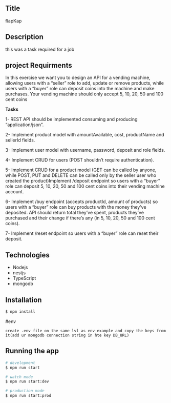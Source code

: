 ## Title
flapKap


## Description

  this was a task required for a job 

## project Requirments
In this exercise we want you to design an API for a vending machine, allowing users
with a “seller” role to add, update or remove products, while users with a “buyer” role
can deposit coins into the machine and make purchases. Your vending machine
should only accept 5, 10, 20, 50 and 100 cent coins

**Tasks**

1- REST API should be implemented consuming and producing
“application/json”.

2- Implement product model with amountAvailable, cost, productName and
sellerId fields.

3- Implement user model with username, password, deposit and role fields.

4- Implement CRUD for users (POST shouldn’t require authentication).

5- Implement CRUD for a product model (GET can be called by anyone, while
POST, PUT and DELETE can be called only by the seller user who created the
product)Implement /deposit endpoint so users with a “buyer” role can deposit 5, 10,
20, 50 and 100 cent coins into their vending machine account.

6- Implement /buy endpoint (accepts productId, amount of products) so users
with a “buyer” role can buy products with the money they’ve deposited. API
should return total they’ve spent, products they’ve purchased and their
change if there’s any (in 5, 10, 20, 50 and 100 cent coins).

7- Implement /reset endpoint so users with a “buyer” role can reset their
deposit.

## Technologies
- Nodejs
- nestjs
- TypeScript
- mongodb


## Installation

```bash
$ npm install
```
#env
```
create .env file on the same lvl as env-example and copy the keys from it(add ur mongodb connection string in hte key DB_URL)
```
## Running the app

```bash
# development
$ npm run start

# watch mode
$ npm run start:dev

# production mode
$ npm run start:prod
```

